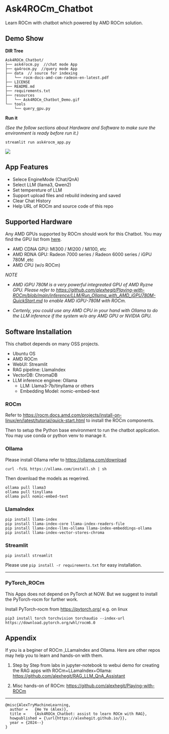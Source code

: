 # Ask4ROCm_Chatbot
Learn ROCm with chatbot which powered by AMD ROCm solution.

## Demo Show

**DIR Tree**

```
Ask4ROCm_Chatbot/
├── ask4rocm.py  //chat mode App
├── qa4rocm.py  //query mode App
├── data  // source for indexing
│   └── rocm-docs-amd-com-radeon-en-latest.pdf
├── LICENSE
├── README.md
├── requirements.txt
├── resources
│   └── Ask4ROCm_Chatbot_Demo.gif
└── tools
    └── query_gpu.py
```

**Run it**

*(See the follow sections about Hardware and Software to make sure the environment is ready before run it.)*

```
streamlit run ask4rocm_app.py
```

![](./resources/Ask4ROCm_Chatbot_Demo.gif)

## App Features
- Selece EngineMode (Chat/QnA)
- Select LLM (llama3, Qwen2)
- Set tempereture of LLM
- Support upload files and rebuild indexing and saved
- Clear Chat History
- Help URL of ROCm and source code of this repo


## Supported Hardware
Any AMD GPUs supported by ROCm should work for this Chatbot. You may find the GPU list from [here](https://rocm.docs.amd.com/projects/install-on-linux/en/latest/reference/system-requirements.html).

- AMD CDNA GPU:  MI300 / MI200 / MI100, etc
- AMD RDNA GPU: Radeon 7000 series / Radeon  6000 series / iGPU 780M ,etc
- AMD CPU (w/o ROCm)

*NOTE*

- *AMD iGPU 780M is a very powerful integreated GPU of AMD Ryzne GPU. Please refer to https://github.com/alexhegit/Playing-with-ROCm/blob/main/inference/LLM/Run_Ollama_with_AMD_iGPU780M-QuickStart.md to enable AMD iGPU-780M with ROCm.*

- *Certenly, you could use any AMD CPU in your hand with Ollama to do the LLM inference if the system w/o any AMD GPU or NVIDIA GPU.*


## Software Installation
This chatbot depends on many OSS projects.
- Ubuntu OS
- AMD ROCm
- WebUI: Streamlit
- RAG pipeline: LlamaIndex
- VectorDB: ChromaDB
- LLM inference enginee: Ollama
  - LLM: Llama3-7b/tinyllama or others
  - Embedding Model: nomic-embed-text

### ROCm
Refer to https://rocm.docs.amd.com/projects/install-on-linux/en/latest/tutorial/quick-start.html to install the ROCm components.

Then to setup the Python base environment to run the chatbot application. You may use conda or python venv to manage it.


### Ollama
Please install Ollama refer to https://ollama.com/download

```
curl -fsSL https://ollama.com/install.sh | sh
```

Then download the models as reqerired.
```
ollama pull llama3
ollama pull tinyllama
ollama pull nomic-embed-text
```

### LlamaIndex
```
pip install llama-index
pip install llama-index-core llama-index-readers-file 
pip install llama-index-llms-ollama llama-index-embeddings-ollama
pip install llama-index-vector-stores-chroma
```

### Streamlit
```
pip install streamlit
```

Please use `pip install -r requirements.txt` for easy installation.

--------------------------------------------------------------------------------------------------
### PyTorch_ROCm
This Apps does not depend on PyTorch at NOW. But we suggest to install the PyTorch-rocm for further work.

Install PyTorch-rocm from https://pytorch.org/
e.g. on linux
```
pip3 install torch torchvision torchaudio --index-url https://download.pytorch.org/whl/rocm6.0
```

## Appendix
If you is a beginer of ROCm ,LLamaIndex and Ollama. Here are other repos may help you to learn and hands-on with them.
1. Step by Step from labs in jupyter-notebook to webui demo for creating the RAG apps with ROCm+LLamaIndex+Ollama:   
   https://github.com/alexhegit/RAG_LLM_QnA_Assistant
   
1. Misc hands-on of ROCm:
   https://github.com/alexhegit/Playing-with-ROCm



-----------------------------------------
```
@misc{AlexTryMachineLearning,
  author =   {He Ye (Alex)},
  title =    {Ask4ROCm_Chatbot: assist to learn ROCm with RAG},
  howpublished = {\url{https://alexhegit.github.io/}},
  year = {2024--}
}
```
